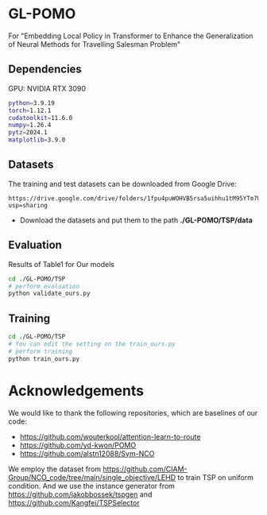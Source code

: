 # GL-POMO
For "Embedding Local Policy in Transformer to Enhance the Generalization of Neural Methods for Travelling Salesman Problem"
<!-- 
For "Local Topological Information is Crucial to Enhance the Generalization of Neural Methods for Travelling Salesman Problem"
--> 
## Dependencies
GPU: NVIDIA RTX 3090
```bash
python=3.9.19
torch=1.12.1
cudatoolkit=11.6.0
numpy=1.26.4
pytz=2024.1
matplotlib=3.9.0
```

## Datasets
The training and test datasets can be downloaded from Google Drive:
```
https://drive.google.com/drive/folders/1fpu4puWOHVB5rsa5uihhu1tM95YTm7U3?usp=sharing
```
- Download the datasets and put them to the path **./GL-POMO/TSP/data**
## Evaluation 
Results of Table1 for Our models 

```bash
cd ./GL-POMO/TSP
# perform evaluation
python validate_ours.py
```

## Training
```bash
cd ./GL-POMO/TSP
# You can edit the setting on the train_ours.py 
# perform training
python train_ours.py
```

# Acknowledgements
We would like to thank the following repositories, which are baselines of our code:
- https://github.com/wouterkool/attention-learn-to-route
- https://github.com/yd-kwon/POMO
- https://github.com/alstn12088/Sym-NCO

We employ the dataset from https://github.com/CIAM-Group/NCO_code/tree/main/single_objective/LEHD to train TSP on uniform condition.
And we use the instance generator from https://github.com/jakobbossek/tspgen and https://github.com/Kangfei/TSPSelector
